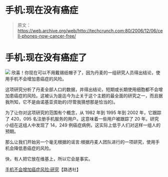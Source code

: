 # 手机:现在没有癌症

> 原文：<https://web.archive.org/web/http://techcrunch.com:80/2006/12/06/cell-phones-now-cancer-free/>

# 手机:现在没有癌症了

![](img/3879ca37f1a31681f0dd8a9ff2994cdd.png)
欣喜！你现在可以不用戴锡纸帽子了，因为丹麦的一组研究人员得出结论，使用手机不会增加患癌症的风险。

这项研究分析了丹麦全部人口的数据，并得出结论，短期或长期使用细胞都不会增加患癌症的风险。这被认为是迄今为止关于这个主题的最全面的研究之一，而且据我所知，它不是由诺基亚资助的(尽管我猜想那是恰当的)。


为了让你对这项研究的范围有个概念，从 1982 年到 1995 年到 2002 年，它跟踪了 420，095 名注册手机服务的用户。这意味着一些用户被跟踪了 20 年。研究小组在这组人中发现了 14，249 例癌症病例，这实际上低于人们对这样一组人的预期。

那么让我们开始另一个毫无根据的谣言:根据丹麦人团队进行的一项研究，使用手机会降低患癌症的风险。

快，有人把它放在维基上，所以它会是事实。

[手机不会增加癌症风险:研究](https://web.archive.org/web/20201129025103/http://today.reuters.com/news/articlenews.aspx?type=technologyNews&storyid=2006-12-06T152620Z_01_N05280092_RTRUKOC_0_US-CANCER-CELLPHONES.xml)【路透社】
